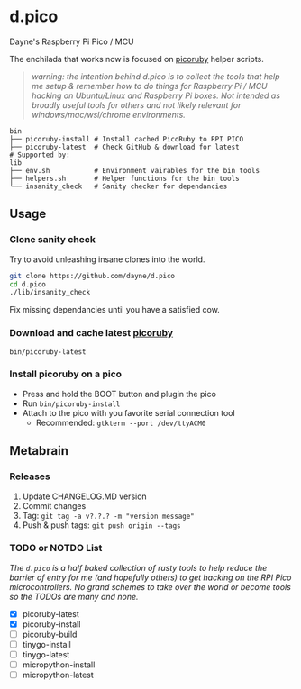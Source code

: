 # d.pico

Dayne's Raspberry Pi Pico / MCU 

The enchilada that works now is focused on [picoruby](https://github.com/picoruby/picoruby) helper scripts.

> _warning: the intention behind d.pico is to collect the tools that help me setup &  remember how to do things for Raspberry Pi / MCU hacking on Ubuntu/Linux and Raspberry Pi boxes. Not intended as broadly useful tools for others and not likely relevant for windows/mac/wsl/chrome environments._

```
bin
├── picoruby-install # Install cached PicoRuby to RPI PICO
├── picoruby-latest  # Check GitHub & download for latest
# Supported by:
lib
├── env.sh           # Environment vairables for the bin tools
├── helpers.sh       # Helper functions for the bin tools
└── insanity_check   # Sanity checker for dependancies 
```

## Usage

### Clone sanity check
  Try to avoid unleashing insane clones into the world.

  ```bash
  git clone https://github.com/dayne/d.pico
  cd d.pico
  ./lib/insanity_check
  ```
  Fix missing dependancies until you have a satisfied cow.

### Download and cache latest [picoruby](https://github.com/picoruby/picoruby) 
  `bin/picoruby-latest`

### Install picoruby on a pico

- Press and hold the BOOT button and plugin the pico
- Run `bin/picoruby-install`
- Attach to the pico with you favorite serial connection tool
  - Recommended: `gtkterm --port /dev/ttyACM0`

## Metabrain

### Releases

1. Update CHANGELOG.MD version
2. Commit changes
3. Tag: `git tag -a v?.?.? -m "version message"`
4. Push & push tags: `git push origin --tags`

### TODO or NOTDO List

_The `d.pico` is a half baked collection of rusty tools to help reduce the barrier of entry for me (and hopefully others) to get hacking on the RPI Pico microcontrollers. No grand schemes to take over the world or become tools so the TODOs are many and none._

- [x] picoruby-latest
- [x] picoruby-install
- [ ] picoruby-build
- [ ] tinygo-install
- [ ] tinygo-latest
- [ ] micropython-install
- [ ] micropython-latest
